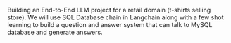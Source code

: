 Building an End-to-End LLM project for a retail domain (t-shirts selling store). We will use SQL Database chain in Langchain along with a few shot learning to build a question and answer system that can talk to MySQL database and generate answers. 
